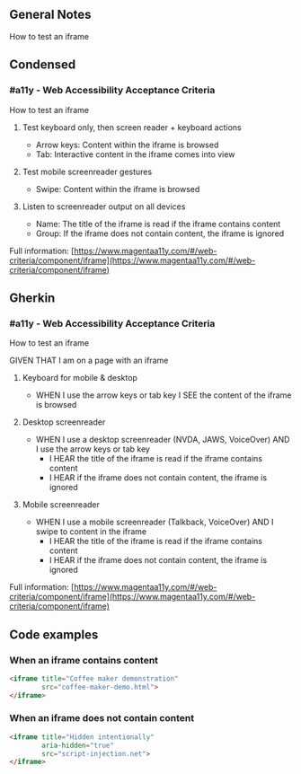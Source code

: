 ## General Notes

How to test an iframe

## Condensed

### #a11y - Web Accessibility Acceptance Criteria

How to test an iframe

1. Test keyboard only, then screen reader + keyboard actions

   - Arrow keys: Content within the iframe is browsed
   - Tab: Interactive content in the iframe comes into view

2. Test mobile screenreader gestures

   - Swipe: Content within the iframe is browsed

3. Listen to screenreader output on all devices

   - Name: The title of the iframe is read if the iframe contains content 
   - Group: If the iframe does not contain content, the iframe is ignored

Full information: [https://www.magentaa11y.com/#/web-criteria/component/iframe](https://www.magentaa11y.com/#/web-criteria/component/iframe)

## Gherkin

### #a11y - Web Accessibility Acceptance Criteria

How to test an iframe

GIVEN THAT I am on a page with an iframe

1. Keyboard for mobile & desktop

   - WHEN I use the arrow keys or tab key I SEE the content of the iframe is browsed

2. Desktop screenreader

   - WHEN I use a desktop screenreader (NVDA, JAWS, VoiceOver) AND I use the arrow keys or tab key
      - I HEAR the title of the iframe is read if the iframe contains content 
      - I HEAR if the iframe does not contain content, the iframe is ignored

3. Mobile screenreader

   - WHEN I use a mobile screenreader (Talkback, VoiceOver) AND I swipe to content in the iframe
      - I HEAR the title of the iframe is read if the iframe contains content 
      - I HEAR if the iframe does not contain content, the iframe is ignored


Full information: [https://www.magentaa11y.com/#/web-criteria/component/iframe](https://www.magentaa11y.com/#/web-criteria/component/iframe)

## Code examples

### When an iframe contains content

```html
<iframe title="Coffee maker demonstration" 
        src="coffee-maker-demo.html">
</iframe>
```

### When an iframe does not contain content

```html
<iframe title="Hidden intentionally"
        aria-hidden="true" 
        src="script-injection.net">
</iframe>
```

